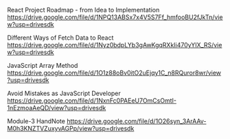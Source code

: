React Project Roadmap - from Idea to Implementation    https://drive.google.com/file/d/1NPQ13ABSx7x4V5S7Ff_hmfooBU2fJkTn/view?usp=drivesdk

Different Ways of Fetch Data to React
https://drive.google.com/file/d/1Nyz0bdpLYb3gAwKgqRXkIi470yYIX_RS/view?usp=drivesdk 

JavaScript Array Method
https://drive.google.com/file/d/1O1z88oBv0itO2uEjqy1C_n8RQuror8wr/view?usp=drivesdk 

Avoid Mistakes as JavaScript Developer
https://drive.google.com/file/d/1NxnFc0PAEeU7OmCsOmtI-1nEzmoaAeQD/view?usp=drivesdk 

Module-3 HandNote 
https://drive.google.com/file/d/1O26syn_3ArAAv-M0h3KNZTVZuxyvAGPp/view?usp=drivesdk










